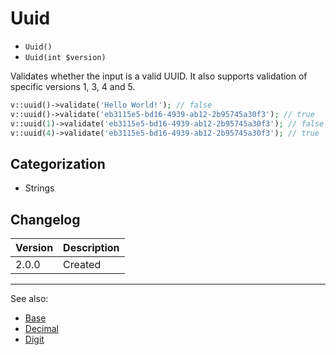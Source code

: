 # Uuid

- `Uuid()`
- `Uuid(int $version)`

Validates whether the input is a valid UUID. It also supports validation of
specific versions 1, 3, 4 and 5.

```php
v::uuid()->validate('Hello World!'); // false
v::uuid()->validate('eb3115e5-bd16-4939-ab12-2b95745a30f3'); // true
v::uuid(1)->validate('eb3115e5-bd16-4939-ab12-2b95745a30f3'); // false
v::uuid(4)->validate('eb3115e5-bd16-4939-ab12-2b95745a30f3'); // true
```

## Categorization

- Strings

## Changelog

Version | Description
--------|-------------
  2.0.0 | Created

***
See also:

- [Base](Base.md)
- [Decimal](Decimal.md)
- [Digit](Digit.md)
